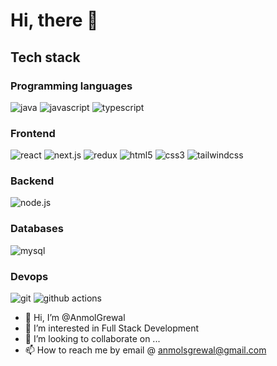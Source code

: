 # Hi, there 👋

## Tech stack
### Programming languages
![java](https://img.shields.io/badge/java-E34F26?style=for-the-badge&logoColor=white)
![javascript](https://img.shields.io/badge/javascript-F7DF1E?style=for-the-badge&logo=javascript&logoColor=black)
![typescript](https://img.shields.io/badge/typescript-3178C6?style=for-the-badge&logo=typescript&logoColor=white)
### Frontend
![react](https://img.shields.io/badge/react-61DAFB?style=for-the-badge&logo=react&logoColor=black)
![next.js](https://img.shields.io/badge/next.js-000000?style=for-the-badge&logo=nextdotjs&logoColor=white)
![redux](https://img.shields.io/badge/redux-764ABC?style=for-the-badge&logo=redux&logoColor=white)
![html5](https://img.shields.io/badge/html5-E34F26?style=for-the-badge&logo=html5&logoColor=white)
![css3](https://img.shields.io/badge/css3-1572B6?style=for-the-badge&logo=css3&logoColor=white)
![tailwindcss](https://img.shields.io/badge/tailwind%20css-06B6D4?style=for-the-badge&logo=tailwindcss&logoColor=white)
### Backend
![node.js](https://img.shields.io/badge/node.js-339933?style=for-the-badge&logo=node.js&logoColor=white)
### Databases
![mysql](https://img.shields.io/badge/mysql-4479A1?style=for-the-badge&logo=mysql&logoColor=white)
### Devops
![git](https://img.shields.io/badge/git-F05032?style=for-the-badge&logo=git&logoColor=white)
![github actions](https://img.shields.io/badge/github%20actions-2088FF?style=for-the-badge&logo=githubactions&logoColor=white)

- 👋 Hi, I’m @AnmolGrewal
- 👀 I’m interested in Full Stack Development
- 💞️ I’m looking to collaborate on ...
- 📫 How to reach me by email @ anmolsgrewal@gmail.com
